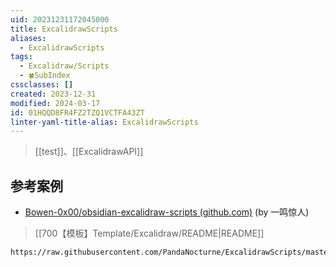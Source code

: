 ```yaml
---
uid: 20231231172045000
title: ExcalidrawScripts
aliases:
  - ExcalidrawScripts
tags:
  - Excalidraw/Scripts
  - 🍀SubIndex
cssclasses: []
created: 2023-12-31
modified: 2024-03-17
id: 01HQQD8FR4FZ2TZQ1VCTFA43ZT
linter-yaml-title-alias: ExcalidrawScripts
---
```


> [[test]]、[[ExcalidrawAPI]]

## 参考案例

- [Bowen-0x00/obsidian-excalidraw-scripts (github.com)](https://github.com/Bowen-0x00/obsidian-excalidraw-scripts) (by 一鸣惊人)

> [[700【模板】Template/Excalidraw/README|README]]

```excalidraw-script-install
https://raw.githubusercontent.com/PandaNocturne/ExcalidrawScripts/master/README.md
```

